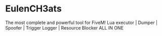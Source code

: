 # EulenCH3ats
The most complete and powerful tool for FiveM! Lua executor | Dumper | Spoofer | Trigger Logger | Resource Blocker  ALL IN ONE
